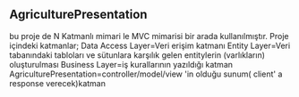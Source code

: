 ## AgriculturePresentation
bu proje de N Katmanlı mimari le MVC mimarisi bir arada kullanılmıştır.
Proje içindeki katmanlar;
Data Access Layer=Veri erişim katmanı
Entity Layer=Veri tabanındaki tabloları ve sütunlara karşılık gelen entitylerin (varlıkların) oluşturulması
Business Layer=iş kurallarının yazıldığı katman
AgriculturePresentation=controller/model/view 'in olduğu sunum( client' a response verecek)katman

